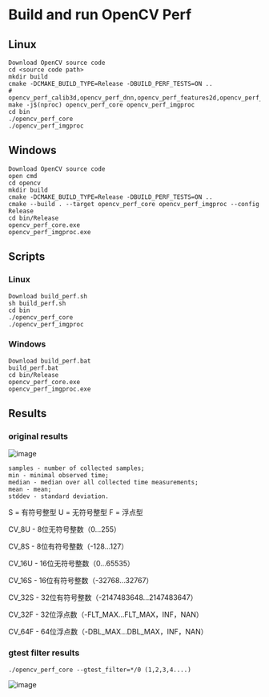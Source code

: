 # Build and run OpenCV Perf 

## Linux
```
Download OpenCV source code
cd <source code path>
mkdir build
cmake -DCMAKE_BUILD_TYPE=Release -DBUILD_PERF_TESTS=ON ..
# opencv_perf_calib3d,opencv_perf_dnn,opencv_perf_features2d,opencv_perf_imgcodes,opencv_perf_objdetect,opencv_perf_photo,opencv_perf_stitching,opencv_perf_video,opencv_perf_videoio,opencv_perf_core,opencv_perf_imgproc
make -j$(nproc) opencv_perf_core opencv_perf_imgproc
cd bin
./opencv_perf_core
./opencv_perf_imgproc
```


## Windows 
```
Download OpenCV source code
open cmd
cd opencv
mkdir build
cmake -DCMAKE_BUILD_TYPE=Release -DBUILD_PERF_TESTS=ON ..
cmake --build . --target opencv_perf_core opencv_perf_imgproc --config Release
cd bin/Release
opencv_perf_core.exe
opencv_perf_imgproc.exe
```
## Scripts
### Linux
```
Download build_perf.sh
sh build_perf.sh
cd bin
./opencv_perf_core
./opencv_perf_imgproc
```
### Windows
```
Download build_perf.bat
build_perf.bat
cd bin/Release
opencv_perf_core.exe
opencv_perf_imgproc.exe
```

## Results
### original results
![image](https://github.com/zhupailiangx/Works/assets/120553507/73470fe8-5d84-4425-93ac-49a7bd9f531c)


```
samples - number of collected samples;
min - minimal observed time;
median - median over all collected time measurements;
mean - mean;
stddev - standard deviation.
```

S = 有符号整型 U = 无符号整型 F = 浮点型

CV_8U - 8位无符号整数（0…255）

CV_8S - 8位有符号整数（-128…127）

CV_16U - 16位无符号整数（0…65535）

CV_16S - 16位有符号整数（-32768…32767）

CV_32S - 32位有符号整数（-2147483648…2147483647）

CV_32F - 32位浮点数（-FLT_MAX…FLT_MAX，INF，NAN）

CV_64F - 64位浮点数（-DBL_MAX…DBL_MAX，INF，NAN）


### gtest filter results
```
./opencv_perf_core --gtest_filter=*/0 (1,2,3,4....)
```
![image](https://github.com/zhupailiangx/Works/assets/120553507/aefebc6a-6be0-48a9-8e26-81578dc9a070)

